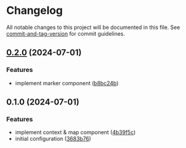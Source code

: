 # Changelog

All notable changes to this project will be documented in this file. See [commit-and-tag-version](https://github.com/absolute-version/commit-and-tag-version) for commit guidelines.

## [0.2.0](https://github.com/AbolhasanAshori/react-neshan-map/compare/v0.1.0...v0.2.0) (2024-07-01)

### Features

- implement marker component ([b8bc24b](https://github.com/AbolhasanAshori/react-neshan-map/commit/b8bc24b90fba4082ce23733f31007276a7a937d9))

## 0.1.0 (2024-07-01)

### Features

- implement context & map component ([4b39f5c](https://github.com/AbolhasanAshori/react-neshan-map/commit/4b39f5c49bec9597caade6a614fd41e72f09e3a4))
- initial configuration ([3683b76](https://github.com/AbolhasanAshori/react-neshan-map/commit/3683b76eb80b7e77fcbef45ac009a9e09c139a05))

